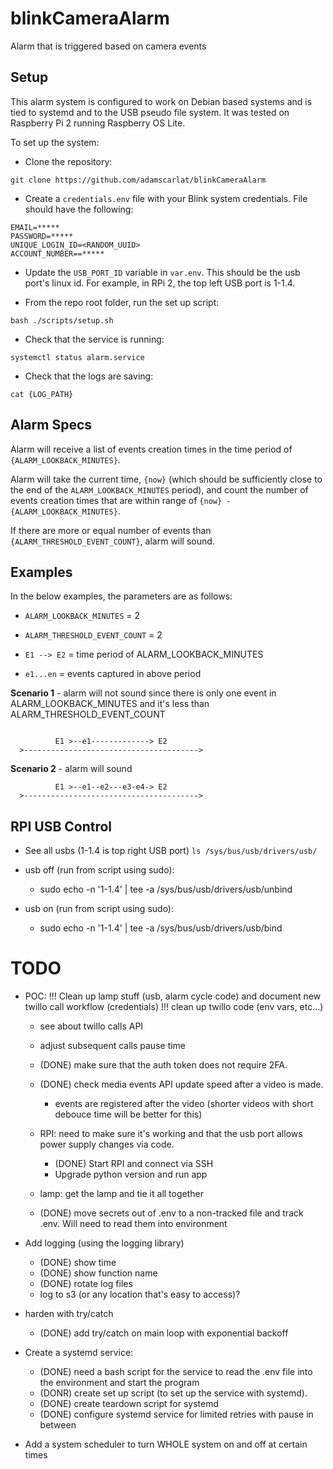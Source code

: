 # blinkCameraAlarm

Alarm that is triggered based on camera events

## Setup

This alarm system is configured to work on Debian based systems and is tied to systemd and to the
USB pseudo file system. It was tested on Raspberry Pi 2 running Raspberry OS Lite.

To set up the system:

- Clone the repository:

`git clone https://github.com/adamscarlat/blinkCameraAlarm`

- Create a `credentials.env` file with your Blink system credentials. File should have the
  following:

```
EMAIL=*****
PASSWORD=*****
UNIQUE_LOGIN_ID=<RANDOM_UUID>
ACCOUNT_NUMBER==*****
```

- Update the `USB_PORT_ID` variable in `var.env`. This should be the usb port's linux id.
  For example, in RPi 2, the top left USB port is 1-1.4.

- From the repo root folder, run the set up script:

`bash ./scripts/setup.sh`

- Check that the service is running:

`systemctl status alarm.service`

- Check that the logs are saving:

`cat {LOG_PATH}`

## Alarm Specs

Alarm will receive a list of events creation times in the time period of `{ALARM_LOOKBACK_MINUTES}`.

Alarm will take the current time, `{now}` (which should be sufficiently close to the end of the `ALARM_LOOKBACK_MINUTES` period),
and count the number of events creation times that are within range of `{now} - {ALARM_LOOKBACK_MINUTES}`.

If there are more or equal number of events than `{ALARM_THRESHOLD_EVENT_COUNT}`, alarm will sound.

## Examples

In the below examples, the parameters are as follows:

- `ALARM_LOOKBACK_MINUTES` = 2
- `ALARM_THRESHOLD_EVENT_COUNT` = 2

- `E1 --> E2` = time period of ALARM_LOOKBACK_MINUTES
- `e1...en` = events captured in above period

**Scenario 1** - alarm will not sound since there is only one event in ALARM_LOOKBACK_MINUTES
and it's less than ALARM_THRESHOLD_EVENT_COUNT

```

          E1 >--e1-------------> E2
  >--------------------------------------->
```

**Scenario 2** - alarm will sound

```
          E1 >--e1--e2---e3-e4-> E2
  >--------------------------------------->
```

## RPI USB Control

- See all usbs (1-1.4 is top right USB port)
  `ls /sys/bus/usb/drivers/usb/`

- usb off (run from script using sudo):

  - sudo echo -n '1-1.4' | tee -a /sys/bus/usb/drivers/usb/unbind

- usb on (run from script using sudo):
  - sudo echo -n '1-1.4' | tee -a /sys/bus/usb/drivers/usb/bind

# TODO

- POC:
  !!! Clean up lamp stuff (usb, alarm cycle code) and document new twillo call workflow (credentials)
  !!! clean up twillo code (env vars, etc...)

  - see about twillo calls API
  - adjust subsequent calls pause time

  - (DONE) make sure that the auth token does not require 2FA.
  - (DONE) check media events API update speed after a video is made.
    - events are registered after the video (shorter videos with short debouce time will be better for this)
  - RPI: need to make sure it's working and that the usb port allows power supply changes via code.
    - (DONE) Start RPI and connect via SSH
    - Upgrade python version and run app
  - lamp: get the lamp and tie it all together
  - (DONE) move secrets out of .env to a non-tracked file and track .env. Will need to read them into environment

- Add logging (using the logging library)

  - (DONE) show time
  - (DONE) show function name
  - (DONE) rotate log files
  - log to s3 (or any location that's easy to access)?

- harden with try/catch

  - (DONE) add try/catch on main loop with exponential backoff

- Create a systemd service:

  - (DONE) need a bash script for the service to read the .env file into the environment
    and start the program
  - (DONR) create set up script (to set up the service with systemd).
  - (DONE) create teardown script for systemd
  - (DONE) configure systemd service for limited retries with pause in between

- Add a system scheduler to turn WHOLE system on and off at certain times
